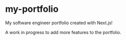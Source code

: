 # my-portfolio
My software engineer portfolio created with Next.js!

A work in progress to add more features to the portfolio.
